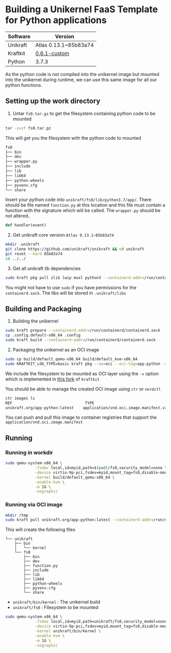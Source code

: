 # Building a Unikernel FaaS Template for Python applications

| Software | Version                                               |
|----------|-------------------------------------------------------|
| Unikraft | Atlas 0.13.1~85b83a74                                 |
| Kraftkit | [0.6.1-custom](https://github.com/alanpjohn/kraftkit) |
| Python   | 3.7.3                                                 |

As the python code is not compiled into the unikernel image but mounted into the unikernel during runtime, we can use this same image for all our python functions.

## Setting up the work directory

1. Untar `fs0.tar.gz` to get the filesystem containing python code to be mounted

```bash
tar -xvzf fs0.tar.gz
```

This will get you the filesystem with the python code to mounted

```bash
fs0
├── bin
├── dev
├── wrapper.py
├── include
├── lib
├── lib64
├── python-wheels
├── pyvenv.cfg
└── share
```

Insert your python code into `unikraft/fs0/lib/python3.7/app/`. There should be file named `function.py` at this location and this file must contain a function with the signature which will be called. The `wrapper.py` should be not altered..

```python
def handler(event)
```

2. Get unikraft core version `Atlas 0.13.1~85b83a74`

```bash
mkdir .unikraft
git clone https://github.com/unikraft/unikraft && cd unikraft
git reset --hard 85b83a74 
cd ../../
```

3. Get all unikraft lib dependencies 

```bash
sudo kraft pkg pull zlib lwip musl python3 --containerd-addr=/run/containerd/containerd.sock
```

You might not have to use `sudo` if you have permissions for the `containerd.sock`. The libs will be stored in `.unikraft/libs`

## Building and Packaging

1. Building the unikernel

```bash
sudo kraft prepare --containerd-addr=/run/containerd/containerd.sock
cp .config.default-x86_64 .config 
sudo kraft build --containerd-addr=/run/containerd/containerd.sock
```

2. Packaging the unikernel as an OCI image

```bash
sudo cp build/default_qemu-x86_64 build/default_kvm-x86_64
sudo KRAFTKIT_LOG_TYPE=basic kraft pkg --as=oci --oci-tag=app-python -v=fs0  --containerd-addr=/run/containerd/containerd.sock
```

We include the filesystem to be mounted as OCI layer using the `-v` option which is implemented in [this fork](https://github.com/alanpjohn/kraftkit) of `kraftkit`

You should be able to manage the created OCI image using `ctr` or `nerdctl`

```bash
ctr images ls
REF                                TYPE                                       DIGEST                                                                  SIZE     PLATFORMS  LABELS 
unikraft.org/app-python:latest    application/vnd.oci.image.manifest.v1+json sha256:b8cc493da67ccceceebc1abb99d3b5d29871285130a38c9569ffb42683482c3c 28.3 MiB kvm/x86_64 -      
```

You can push and pull this image to container registries that support the `application/vnd.oci.image.manifest`

## Running

### Running in workdir

```bash
sudo qemu-system-x86_64 \
             -fsdev local,id=myid,path=$(pwd)/fs0,security_model=none \
             -device virtio-9p-pci,fsdev=myid,mount_tag=fs0,disable-modern=on,disable-legacy=off \
             -kernel build/default_qemu-x86_64 \
             -enable-kvm \
             -m 1G \
             -nographic
```

### Running via OCI image

```bash
mkdir /tmp
sudo kraft pull unikraft.org/app-python:latest --containerd-addr=/run/containerd/containerd.sock
```

This will create the following files
```
└── unikraft
    ├── bin
    │   └── kernel
    └── fs0
        ├── bin
        ├── dev
        ├── function.py
        ├── include
        ├── lib
        ├── lib64
        ├── python-wheels
        ├── pyvenv.cfg
        └── share
```

- `unikraft/bin/kernel` : The unikernel build
- `unikraft/fs0` : Filesystem to be mounted

```bash
sudo qemu-system-x86_64 \
             -fsdev local,id=myid,path=unikraft/fs0,security_model=none \
             -device virtio-9p-pci,fsdev=myid,mount_tag=fs0,disable-modern=on,disable-legacy=off \
             -kernel unikraft/bin/kernel \
             -enable-kvm \
             -m 1G \
             -nographic
```

